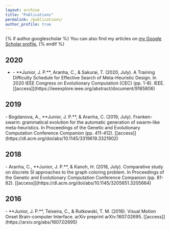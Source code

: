 ```yaml
---
layout: archive
title: "Publications"
permalink: /publications/
author_profile: true
---
```


{% if author.googlescholar %}
  You can also find my articles on <u><a href="{{author.googlescholar}}">my Google Scholar profile</a>.</u>
{% endif %}

<h2> 2020 </h2>
<ul>
	<li>
- **Junior, J. P.**, Aranha, C., & Sakurai, T. (2020, July). A Training Difficulty Schedule for Effective Search of Meta-Heuristic Design. In 2020 IEEE Congress on Evolutionary Computation (CEC) (pp. 1-8). IEEE. [[access]](https://ieeexplore.ieee.org/abstract/document/9185806)
	</li>
</ul>

<h2> 2019 </h2>
- Bogdanova, A., **Junior, J. P.**, & Aranha, C. (2019, July). Franken-swarm: grammatical evolution for the automatic generation of swarm-like meta-heuristics. In Proceedings of the Genetic and Evolutionary Computation Conference Companion (pp. 411-412). [[access]](https://dl.acm.org/doi/abs/10.1145/3319619.3321902)

<h2> 2018 </h2>
- Aranha, C., **Junior, J. P.**, & Kanoh, H. (2018, July). Comparative study on discrete SI approaches to the graph coloring problem. In Proceedings of the Genetic and Evolutionary Computation Conference Companion (pp. 81-82). [[access]](https://dl.acm.org/doi/abs/10.1145/3205651.3205664)

<h2> 2016 </h2>
- **Junior, J. P.**, Teixeira, C., & Rutkowski, T. M. (2016). Visual Motion Onset Brain-computer Interface. arXiv preprint arXiv:1607.02695. [[access]](https://arxiv.org/abs/1607.02695)